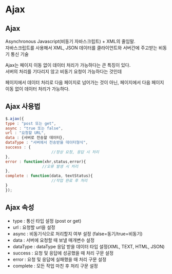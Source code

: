 # Ajax

## Ajax
Asynchronous Javascript(비동기 자바스크립트) + XML의 줄임말.     
자바스크립트를 사용해서 XML, JSON 데이터를 클라이언트와 서버간에 주고받는 비동기 통신 기술     
         
Ajax는 페이지 이동 없이 데이터 처리가 가능하다는 큰 특징이 있다.    
서버의 처리를 기다리지 않고 비동기 요청이 가능하다는 것인데     

페이지에서 데이터 처리로 다음 페이지로 넘어가는 것이 아닌, 페이지에서 다음 페이지 이동 없이 데이터 처리가 가능하다.     
     
## Ajax 사용법

```jsx
$.ajax({
type : "post 또는 get",
async : "true 또는 false",
url : "요청할 URL",
data : {서버로 전송할 데이터},
dataType : "서버에서 전송받을 데이터형식",
success : {
					//정상 요청, 응답 시 처리
},
error : function(xhr,status,error){
				//오류 발생 시 처리
},
complete : function(data, textStatus){
					//작업 완료 후 처리
}
});
```

## Ajax 속성
- type : 통신 타입 설정 (post or get)
- url : 요청할 url을 설정
- async : 비동기식으로 처리할지 여부 설정 (false=동기/true=비동기)
- data : 서버에 요청할 때 보낼 매개변수 설정
- dataType : dataType 응답 받을 데이터 타입 설정(XML, TEXT, HTML, JSON)
- success : 요청 및 응답에 성공했을 때 처리 구문 설정
- error : 요청 및 응답에 실패했을 때 처리 구문 설정
- complete : 모든 작업 마친 후 처리 구문 설정
